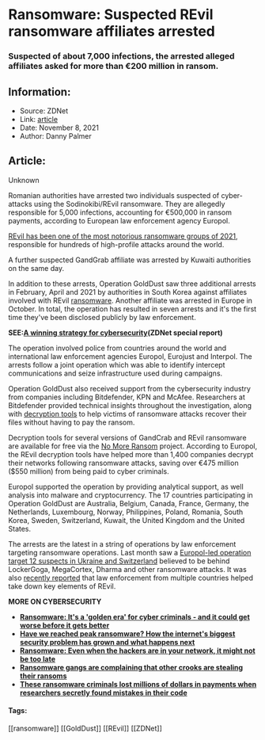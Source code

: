 # Ransomware: Suspected REvil ransomware affiliates arrested
### Suspected of about 7,000 infections, the arrested alleged affiliates asked for more than €200 million in ransom.

## Information:
+ Source: ZDNet
+ Link: [article](https://www.zdnet.com/article/ransomware-suspected-revil-ransomware-affiliates-arrested/)
+ Date: November 8, 2021
+ Author: Danny Palmer


## Article:
Unknown

Romanian authorities have arrested two individuals suspected of cyber-attacks using the Sodinokibi/REvil ransomware. They are allegedly responsible for 5,000 infections, accounting for €500,000 in ransom payments, according to European law enforcement agency Europol.

[REvil has been one of the most notorious ransomware groups of 2021](https://www.zdnet.com/article/revil-ransomware-group-resurfaces-after-brief-hiatus/), responsible for hundreds of high-profile attacks around the world.

A further suspected GandGrab affiliate was arrested by Kuwaiti authorities on the same day.

In addition to these arrests, Operation GoldDust saw three additional arrests in February, April and 2021 by authorities in South Korea against affiliates involved with REvil [ransomware](https://www.zdnet.com/article/ransomware-an-executive-guide-to-one-of-the-biggest-menaces-on-the-web/). Another affiliate was arrested in Europe in October. In total, the operation has resulted in seven arrests and it's the first time they've been disclosed publicly by law enforcement.

**SEE:**[**A winning strategy for cybersecurity**](http://www.zdnet.com/topic/a-winning-strategy-for-cybersecurity/)**(ZDNet special report)**

The operation involved police from countries around the world and international law enforcement agencies Europol, Eurojust and Interpol. The arrests follow a joint operation which was able to identify intercept communications and seize infrastructure used during campaigns.

Operation GoldDust also received support from the cybersecurity industry from companies including Bitdefender, KPN and McAfee. Researchers at Bitdefender provided technical insights throughout the investigation, along with [decryption tools](https://www.zdnet.com/article/bitdefender-releases-universal-decryptor-for-revilsodinokibi-victims-hit-before-july-13/) to help victims of ransomware attacks recover their files without having to pay the ransom.






Decryption tools for several versions of GandCrab and REvil ransomware are available for free via the [No More Ransom](https://www.zdnet.com/article/ransomware-heres-how-much-victims-have-saved-in-ransom-payments-by-using-these-free-decryption-tools/) project. According to Europol, the REvil decryption tools have helped more than 1,400 companies decrypt their networks following ransomware attacks, saving over €475 million ($550 million) from being paid to cyber criminals.

Europol supported the operation by providing analytical support, as well analysis into malware and cryptocurrency. The 17 countries participating in Operation GoldDust are Australia, Belgium, Canada, France, Germany, the Netherlands, Luxembourg, Norway, Philippines, Poland, Romania, South Korea, Sweden, Switzerland, Kuwait, the United Kingdom and the United States.

The arrests are the latest in a string of operations by law enforcement targeting ransomware operations. Last month saw a [Europol-led operation target 12 suspects in Ukraine and Switzerland](https://www.zdnet.com/article/ransomware-police-sting-targets-suspects-behind-1800-attacks-that-wreaked-havoc-across-the-world/) believed to be behind LockerGoga, MegaCortex, Dharma and other ransomware attacks. It was also [recently reported](https://www.zdnet.com/article/multiple-governments-involved-in-coordinated-takedown-of-revil-ransomware-group-reuters/) that law enforcement from multiple countries helped take down key elements of REvil.

**MORE ON CYBERSECURITY**

* [**Ransomware: It's a 'golden era' for cyber criminals - and it could get worse before it gets better**](https://www.zdnet.com/article/ransomware-its-a-golden-era-for-cyber-criminals-and-it-could-get-worse-before-it-gets-better/)
* [**Have we reached peak ransomware? How the internet's biggest security problem has grown and what happens next**](https://www.zdnet.com/article/have-we-reached-peak-ransomware-how-the-internets-biggest-security-problem-has-grown-and-what-happens-next/)
* [**Ransomware: Even when the hackers are in your network, it might not be too late**](https://www.zdnet.com/article/ransomware-even-when-the-attackers-are-in-your-network-its-not-too-late-to-fight-back/)
* [**Ransomware gangs are complaining that other crooks are stealing their ransoms**](https://www.zdnet.com/article/these-ransomware-crooks-are-complaining-they-are-getting-ripped-off-by-other-ransomware-crooks/)
* [**These ransomware criminals lost millions of dollars in payments when researchers secretly found mistakes in their code**](https://www.zdnet.com/article/cybersecurity-researchers-secretly-cost-ransomware-criminals-millions-of-dollars-after-finding-mistakes-in-their-code/)





#### Tags:
[[ransomware]] [[GoldDust]] [[REvil]] [[ZDNet]]
